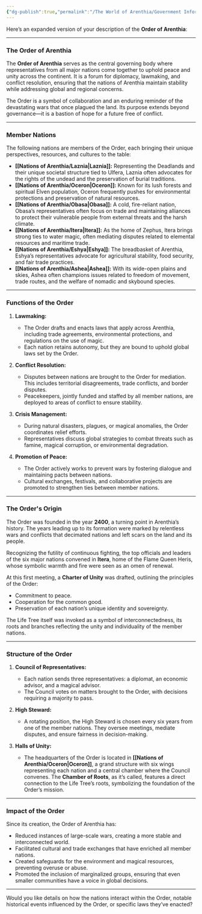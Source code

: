 ```yaml
---
{"dg-publish":true,"permalink":"/The World of Arenthia/Government Information/the Order of Arenthia/"}
---
```


Here’s an expanded version of your description of the **Order of Arenthia**:

---

### **The Order of Arenthia**

The **Order of Arenthia** serves as the central governing body where representatives from all major nations come together to uphold peace and unity across the continent. It is a forum for diplomacy, lawmaking, and conflict resolution, ensuring that the nations of Arenthia maintain stability while addressing global and regional concerns.  

The Order is a symbol of collaboration and an enduring reminder of the devastating wars that once plagued the land. Its purpose extends beyond governance—it is a bastion of hope for a future free of conflict.

---

### **Member Nations**  

The following nations are members of the Order, each bringing their unique perspectives, resources, and cultures to the table:  

- **[[Nations of Arenthia/Laznia\|Laznia]]:** Representing the Deadlands and their unique societal structure tied to Ulfera, Laznia often advocates for the rights of the undead and the preservation of burial traditions.  
- **[[Nations of Arenthia/Oceron\|Oceron]]:** Known for its lush forests and spiritual Elven population, Oceron frequently pushes for environmental protections and preservation of natural resources.  
- **[[Nations of Arenthia/Obasa\|Obasa]]:** A cold, fire-reliant nation, Obasa’s representatives often focus on trade and maintaining alliances to protect their vulnerable people from external threats and the harsh climate.  
- **[[Nations of Arenthia/Itera\|Itera]]:** As the home of Zephus, Itera brings strong ties to water magic, often mediating disputes related to elemental resources and maritime trade.  
- **[[Nations of Arenthia/Eshya\|Eshya]]:** The breadbasket of Arenthia, Eshya’s representatives advocate for agricultural stability, food security, and fair trade practices.  
- **[[Nations of Arenthia/Ashea\|Ashea]]:** With its wide-open plains and skies, Ashea often champions issues related to freedom of movement, trade routes, and the welfare of nomadic and skybound species.  

---

### **Functions of the Order**  

1. **Lawmaking:**  
   - The Order drafts and enacts laws that apply across Arenthia, including trade agreements, environmental protections, and regulations on the use of magic.  
   - Each nation retains autonomy, but they are bound to uphold global laws set by the Order.  

2. **Conflict Resolution:**  
   - Disputes between nations are brought to the Order for mediation. This includes territorial disagreements, trade conflicts, and border disputes.  
   - Peacekeepers, jointly funded and staffed by all member nations, are deployed to areas of conflict to ensure stability.  

3. **Crisis Management:**  
   - During natural disasters, plagues, or magical anomalies, the Order coordinates relief efforts.  
   - Representatives discuss global strategies to combat threats such as famine, magical corruption, or environmental degradation.  

4. **Promotion of Peace:**  
   - The Order actively works to prevent wars by fostering dialogue and maintaining pacts between nations.  
   - Cultural exchanges, festivals, and collaborative projects are promoted to strengthen ties between member nations.  

---

### **The Order's Origin**  

The Order was founded in the year **2400**, a turning point in Arenthia’s history. The years leading up to its formation were marked by relentless wars and conflicts that decimated nations and left scars on the land and its people.  

Recognizing the futility of continuous fighting, the top officials and leaders of the six major nations convened in **Itera**, home of the Flame Queen Heris, whose symbolic warmth and fire were seen as an omen of renewal.  

At this first meeting, a **Charter of Unity** was drafted, outlining the principles of the Order:  
- Commitment to peace.  
- Cooperation for the common good.  
- Preservation of each nation’s unique identity and sovereignty.  

The Life Tree itself was invoked as a symbol of interconnectedness, its roots and branches reflecting the unity and individuality of the member nations.

---

### **Structure of the Order**  

1. **Council of Representatives:**  
   - Each nation sends three representatives: a diplomat, an economic advisor, and a magical advisor.  
   - The Council votes on matters brought to the Order, with decisions requiring a majority to pass.  

2. **High Steward:**  
   - A rotating position, the High Steward is chosen every six years from one of the member nations. They oversee meetings, mediate disputes, and ensure fairness in decision-making.  

3. **Halls of Unity:**  
   - The headquarters of the Order is located in **[[Nations of Arenthia/Oceron\|Oceron]]**, a grand structure with six wings representing each nation and a central chamber where the Council convenes. The **Chamber of Roots**, as it’s called, features a direct connection to the Life Tree’s roots, symbolizing the foundation of the Order’s mission.

---

### **Impact of the Order**  

Since its creation, the Order of Arenthia has:  
- Reduced instances of large-scale wars, creating a more stable and interconnected world.  
- Facilitated cultural and trade exchanges that have enriched all member nations.  
- Created safeguards for the environment and magical resources, preventing overuse or abuse.  
- Promoted the inclusion of marginalized groups, ensuring that even smaller communities have a voice in global decisions.

---

Would you like details on how the nations interact within the Order, notable historical events influenced by the Order, or specific laws they’ve enacted?